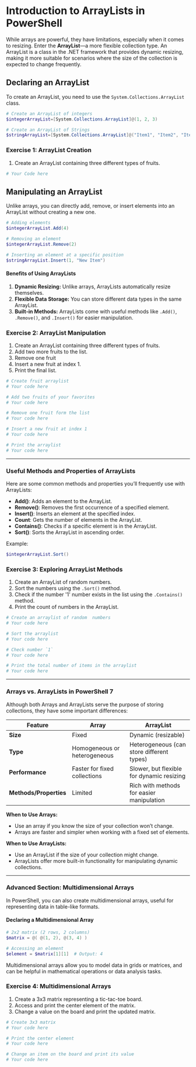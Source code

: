 # Introduction to ArrayLists in PowerShell

While arrays are powerful, they have limitations, especially when it comes to resizing. Enter the **ArrayList**—a more flexible collection type. An ArrayList is a class in the .NET framework that provides dynamic resizing, making it more suitable for scenarios where the size of the collection is expected to change frequently.

## Declaring an ArrayList

To create an ArrayList, you need to use the `System.Collections.ArrayList` class.

```powershell
# Create an ArrayList of integers
$integerArrayList=[System.Collections.ArrayList]@(1, 2, 3)

# Create an ArrayList of Strings
$stringArrayList=[System.Collections.ArrayList]@("Item1", "Item2", "Item3")
```
### Exercise 1: ArrayList Creation
1. Create an ArrayList containing three different types of fruits.
```powershell
# Your Code here 
```


## Manipulating an ArrayList
Unlike arrays, you can directly add, remove, or insert elements into an ArrayList without creating a new one.

```powershell
# Adding elements
$integerArrayList.Add(4)

# Removing an element
$integerArrayList.Remove(2)

# Inserting an element at a specific position
$stringArrayList.Insert(1, "New Item")
```

#### Benefits of Using ArrayLists
1. **Dynamic Resizing:** Unlike arrays, ArrayLists automatically resize themselves.
2. **Flexible Data Storage:** You can store different data types in the same ArrayList.
3. **Built-in Methods:** ArrayLists come with useful methods like `.Add()`, `.Remove()`, and `.Insert()` for easier manipulation.

### Exercise 2: ArrayList Manipulation
1. Create an ArrayList containing three different types of fruits.
2. Add two more fruits to the list.
3. Remove one fruit
4. Insert a new fruit at index 1.
5. Print the final list.

```powershell
# Create fruit arraylist
# Your code here

# Add two fruits of your favorites
# Your code here

# Remove one fruit form the list
# Your code here

# Insert a new fruit at index 1
# Your code here

# Print the arraylist
# Your code here
```
---

### Useful Methods and Properties of ArrayLists

Here are some common methods and properties you’ll frequently use with ArrayLists:

- **Add()**: Adds an element to the ArrayList.
- **Remove()**: Removes the first occurrence of a specified element.
- **Insert()**: Inserts an element at the specified index.
- **Count**: Gets the number of elements in the ArrayList.
- **Contains()**: Checks if a specific element is in the ArrayList.
- **Sort()**: Sorts the ArrayList in ascending order.

Example:
```powershell
$integerArrayList.Sort()
```

### Exercise 3: Exploring ArrayList Methods
1. Create an ArrayList of random numbers.
2. Sort the numbers using the `.Sort()` method.
3. Check if the number '1' number exists in the list using the `.Contains()` method.
4. Print the count of numbers in the ArrayList.
```powershell
# Create an arraylist of random  numbers
# Your code here

# Sort the arraylist
# Your code here

# Check number `1`
# Your code here

# Print the total number of items in the arraylist
# Your code here
```

---

### Arrays vs. ArrayLists in PowerShell 7

Although both Arrays and ArrayLists serve the purpose of storing collections, they have some important differences:

| **Feature**            | **Array**                    | **ArrayList**                              |
|------------------------|------------------------------|--------------------------------------------|
| **Size**               | Fixed                         | Dynamic (resizable)                        |
| **Type**               | Homogeneous or heterogeneous  | Heterogeneous (can store different types)  |
| **Performance**        | Faster for fixed collections  | Slower, but flexible for dynamic resizing  |
| **Methods/Properties** | Limited                       | Rich with methods for easier manipulation  |

**When to Use Arrays:**
- Use an array if you know the size of your collection won’t change.
- Arrays are faster and simpler when working with a fixed set of elements.

**When to Use ArrayLists:**
- Use an ArrayList if the size of your collection might change.
- ArrayLists offer more built-in functionality for manipulating dynamic collections.

---

### Advanced Section: Multidimensional Arrays

In PowerShell, you can also create multidimensional arrays, useful for representing data in table-like formats.

#### Declaring a Multidimensional Array

```powershell
# 2x2 matrix (2 rows, 2 columns)
$matrix = @( @(1, 2), @(3, 4) )

# Accessing an element
$element = $matrix[1][1]  # Output: 4
```

Multidimensional arrays allow you to model data in grids or matrices, and can be helpful in mathematical operations or data analysis tasks.

### Exercise 4: Multidimensional Arrays
1. Create a 3x3 matrix representing a tic-tac-toe board.
2. Access and print the center element of the matrix.
3. Change a value on the board and print the updated matrix.

```powershell
# Create 3x3 matrix
# Your code here

# Print the center element
# Your code here

# Change an item on the board and print its value
# Your code here


```

